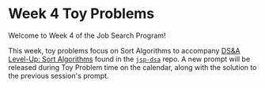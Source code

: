 # Week 4 Toy Problems

Welcome to Week 4 of the Job Search Program!

This week, toy problems focus on Sort Algorithms to accompany [DS&A Level-Up: Sort Algorithms](https://docs.google.com/document/d/1SKBhRjv0LhjKvUg33K-3bEloPy7n-GH_ibQz5DU8TFk/edit?usp=sharing) found in the [`jsp-dsa`](https://github.com/hackreactor/jsp-dsa) repo. A new prompt will be released during Toy Problem time on the calendar, along with the solution to the previous session's prompt.
